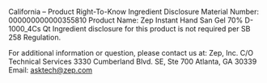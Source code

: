  
 
 
California – Product Right-To-Know Ingredient Disclosure 
Material Number: 000000000000355810 
Product Name: Zep Instant Hand San Gel 70% D-1000_4Cs Qt 
Ingredient disclosure for this product is not required per SB 258 Regulation. 
 
For additional information or question, please contact us at: 
Zep, Inc. 
C/O Technical Services 
3330 Cumberland Blvd. SE, Ste 700 
Atlanta, GA 30339 
Email: asktech@zep.com 
 
 
 
 
